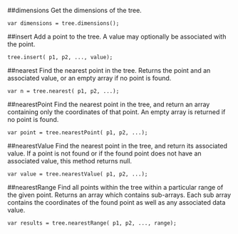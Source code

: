 ##dimensions
Get the dimensions of the tree.

    var dimensions = tree.dimensions();

##insert
Add a point to the tree. A value may optionally be associated with the point.

    tree.insert( p1, p2, ..., value);

##nearest
Find the nearest point in the tree.
Returns the point and an associated value, or an empty array if no point is found.

    var n = tree.nearest( p1, p2, ...);

##nearestPoint
Find the nearest point in the tree, and return an array containing only the coordinates of that point.
An empty array is returned if no point is found.

    var point = tree.nearestPoint( p1, p2, ...);

##nearestValue
Find the nearest point in the tree, and return its associated value.
If a point is not found or if the found point does not have an associated value, this method returns null.

    var value = tree.nearestValue( p1, p2, ...);

##nearestRange
Find all points within the tree within a particular range of the given point.
Returns an array which contains sub-arrays. Each sub array contains the coordinates of the found point as well as any associated data value.

    var results = tree.nearestRange( p1, p2, ..., range);

